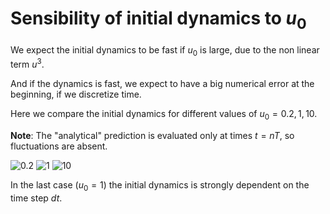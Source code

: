 # Sensibility of initial dynamics to $u_0$
We expect the initial dynamics to be fast if $u_0$ is large, due to the non linear term $u^3$.

And if the dynamics is fast, we expect to have a big numerical error at the beginning, if we discretize time.

Here we compare the initial dynamics for different values of $u_0 = 0.2, 1, 10$.

**Note**: The "analytical" prediction is evaluated only at times $t=nT$, so fluctuations are absent.

![0.2](../Plots/asymptotic%20new%20plots/initial%20dynamics%20u=0.2.png?raw=true)
![1](../Plots/asymptotic%20new%20plots/initial%20dynamics%20u=1.png?raw=true)
![10](../Plots/asymptotic%20new%20plots/initial%20dynamics%20u=10.png?raw=true)

In the last case ($u_0 = 1$) the initial dynamics is strongly dependent on the time step $dt$.